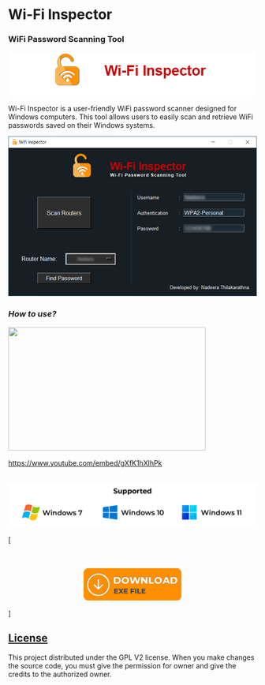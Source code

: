 


# Wi-Fi Inspector
### **WiFi Password Scanning Tool**

![](Data/head.png)

Wi-Fi Inspector is a user-friendly WiFi password scanner designed for Windows computers. This tool allows users to easily scan and retrieve WiFi passwords saved on their Windows systems.

![](screenshots/interface.jpg)



### *How to use?*
[<img src="https://img.youtube.com/vi/gXfK1hXlhPk/hqdefault.jpg" width="400" height="250"
/>](https://www.youtube.com/embed/gXfK1hXlhPk)

https://www.youtube.com/embed/gXfK1hXlhPk
\
\
\
![](screenshots/support.png)
\
\
[<br><br><br><p align="center" width="100%"><a href="https://firebasestorage.googleapis.com/v0/b/wifi-inspactor.appspot.com/o/Wifi%20Password%20Inspector%201.0%20(Nadeera%20Thilakarathna).rar?alt=media&token=1385f587-7df8-45fb-912f-55471e1699b5"><img src="screenshots/download.png" width="200"/></p>]

## License <a id="license"></a>
This project distributed under the GPL V2 license. When you make changes the source code, you must give the permission for owner and give the credits to the authorized owner.


